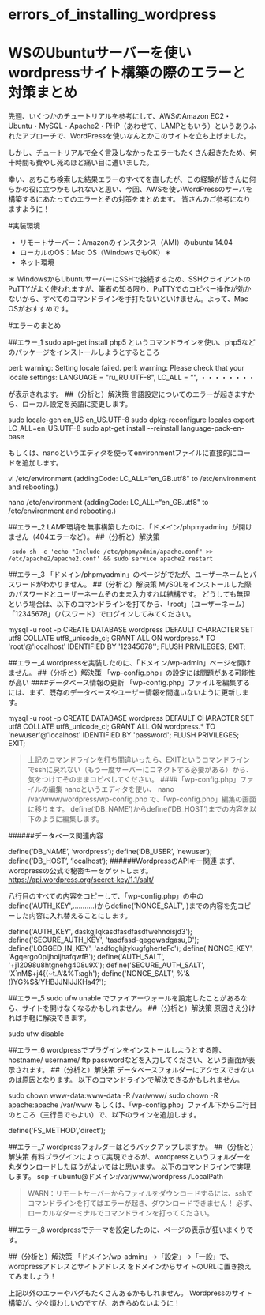 # errors_of_installing_wordpress
# WSのUbuntuサーバーを使いwordpressサイト構築の際のエラーと対策まとめ


先週、いくつかのチュートリアルを参考にして、AWSのAmazon EC2・Ubuntu・MySQL・Apache2・PHP（あわせて、LAMPともいう）というありふれたアプローチで、WordPressを使いなんとかこのサイトを立ち上げました。

しかし、チュートリアルで全く言及しなかったエラーもたくさん起きたため、何十時間も費やし死ぬほど痛い目に遭いました。

幸い、あちこち検索した結果エラーのすべてを直したが、この経験が皆さんに何らかの役に立つかもしれないと思い、今回、AWSを使いWordPressのサーバを構築するにあたってのエラーとその対策をまとめます。
皆さんのご参考になりますように！

#実装環境
* リモートサーバー：Amazonのインスタンス（AMI）のubuntu 14.04
* ローカルのOS：Mac OS（WindowsでもOK）＊
* ネット環境

＊ WindowsからUbuntuサーバーにSSHで接続するため、SSHクライアントのPuTTYがよく使われますが、筆者の知る限り、PuTTYでのコピペー操作が効かないから、すべてのコマンドラインを手打たないといけません。よって、Mac OSがおすすめです。

#エラーのまとめ

##エラー_1
  sudo apt-get install php5
というコマンドラインを使い、php5などのパッケージをインストールしようとするところ

  perl: warning: Setting locale failed.
  perl: warning: Please check that your locale settings:
     LANGUAGE = "ru_RU.UTF-8",
     LC_ALL = “",
      ・・・・・・・・

が表示されます。
##（分析と）解決策
言語設定についてのエラーが起きますから、ローカル設定を英語に変更します。

  sudo locale-gen en_US en_US.UTF-8
  sudo dpkg-reconfigure locales
  export LC_ALL=en_US.UTF-8
  sudo apt-get install --reinstall language-pack-en-base

もしくは、nanoというエディタを使ってenvironmentファイルに直接的にコードを追加します。

  vi /etc/environment
   (addingCode:   LC_ALL=“en_GB.utf8"   to /etc/environment and
  rebooting.)

  nano /etc/environment
  (addingCode:   LC_ALL=“en_GB.utf8"   to /etc/environment and    rebooting.)


##エラー_2
LAMP環境を無事構築したのに、「ドメイン/phpmyadmin」が開けません（404エラーなど）。
##（分析と）解決策

     sudo sh -c 'echo "Include /etc/phpmyadmin/apache.conf" >> /etc/apache2/apache2.conf' && sudo service apache2 restart


##エラー_3
「ドメイン/phpmyadmin」のページがでたが、ユーザーネームとパスワードがわかりません。
##（分析と）解決策
MySQLをインストールした際のパスワードとユーザーネームそのまま入力すれば結構です。
どうしても無理という場合は、以下のコマンドラインを打てから、「root」（ユーザーネーム）「12345678」（パスワード）でログインしてみてください。

  mysql -u root -p
  CREATE DATABASE wordpress DEFAULT CHARACTER SET utf8 COLLATE utf8_unicode_ci;
  GRANT ALL ON wordpress.* TO 'root'@'localhost' IDENTIFIED BY '12345678'';
  FLUSH PRIVILEGES;
  EXIT;


##エラー_4
wordpressを実装したのに、「ドメイン/wp-admin」ページを開けません。
##（分析と）解決策
「wp-config.php」の設定には問題がある可能性が高い
####データベース情報の更新
「wp-config.php」ファイルを編集するには、まず、既存のデータベースやユーザー情報を間違いないように更新します。

  mysql -u root -p
  CREATE DATABASE wordpress DEFAULT CHARACTER SET utf8 COLLATE utf8_unicode_ci;
  GRANT ALL ON wordpress.* TO 'newuser'@'localhost' IDENTIFIED BY 'password';
  FLUSH PRIVILEGES;
  EXIT;
> 上記のコマンドラインを打ち間違いったら、EXITというコマンドラインでsshに戻れない（もう一度サーバーにコネクトする必要がある）から、気をつけてそのままコピペしてください。
####「wp-config.php」ファイルの編集
nanoというエディタを使い、
nano /var/www/wordpress/wp-config.php
で、「wp-config.php」編集の画面に移ります。
define(‘DB_NAME’)からdefine(‘DB_HOST’)までの内容を以下のように編集します。

######データベース関連内容

  define(‘DB_NAME’, ‘wordpress‘);
  define(‘DB_USER’, ‘newuser‘);
  define(‘DB_HOST’, ‘localhost‘);
######WordpressのAPIキー関連
まず、wordpressの公式で秘密キーをゲットします。
https://api.wordpress.org/secret-key/1.1/salt/

八行目のすべての内容をコピーして、「wp-config.php」の中の
define('AUTH_KEY',...........)からdefine('NONCE_SALT', )までの内容を先コピーした内容に入れ替えることにします。

  define('AUTH_KEY', daskgjlqkasdfasdfasdfwehnoisjd3');
  define('SECURE_AUTH_KEY',  'tasdfasd-qegqwadgasu,D');
  define('LOGGED_IN_KEY',    'asdfqghjtykugfgherteFc');
  define('NONCE_KEY',        '&gqergo0pijhoijhafqwfB');
  define('AUTH_SALT',        '+j12098u8htgnehg408u9X');
  define('SECURE_AUTH_SALT', 'X`nM$+j4{(~t.A'&%T:agh');
  define('NONCE_SALT',     %'&()YG%$&'YHBJJNIJJKHa4?');


##エラー_5
sudo ufw unable
でファイアーウォールを設定したことがあるなら、サイトを開けなくなるかもしれません。
##（分析と）解決策
原因さえ分ければ手軽に解決できます。

  sudo ufw disable


##エラー_6
wordpressでプラグインをインストールしようとする際、hostname/ username/ ftp passwordなどを入力してください、という画面が表示されます。
##（分析と）解決策
データベースフォルダーにアクセスできないのは原因となります。
以下のコマンドラインで解決できるかもしれません。

  sudo chown www-data:www-data -R /var/www/
  sudo chown -R apache:apache /var/www
もしくは、「wp-config.php」ファイル下から二行目のところ（三行目でもよい）で、以下のラインを追加します。

  define('FS_METHOD','direct’);


##エラー_7
wordpressフォルダーはどうバックアップしますか。
##（分析と）解決策
有料プラグインによって実現できるが、wordpressというフォルダーを丸ダウンロードしたほうがよいではと思います。
以下のコマンドラインで実現します。
scp -r ubuntu@ドメイン:/var/www/wordpress /LocalPath
> WARN：リモートサーバーからファイルをダウンロードするには、sshでコマンドラインを打てばエラーが起き、ダウンロードできません！
必ず、ローカルなターミナルでコマンドラインを打ってください。


##エラー_8
wordpressでテーマを設定したのに、ページの表示が狂いまくりです。

##（分析と）解決策
「ドメイン/wp-admin」→「設定」→「一般」で、wordpressアドレスとサイトアドレス をドメインからサイトのURLに置き換えてみましょう！

上記以外のエラーやバグもたくさんあるかもしれません。
Wordpressのサイト構築が、少々煩わしいのですが、あきらめないように！
